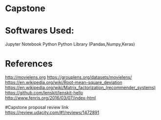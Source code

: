 # Capstone

# Softwares Used:
Jupyter Notebook
Python
Python Library (Pandas,Numpy,Keras)

# References
http://movielens.org
https://grouplens.org/datasets/movielens/
https://en.wikipedia.org/wiki/Root-mean-square_deviation
https://en.wikipedia.org/wiki/Matrix_factorization_(recommender_systems)
https://github.com/lenskit/lenskit-hello
http://www.fenris.org/2016/03/07/index-html

#Capstone proposal review link
https://review.udacity.com/#!/reviews/1472891
